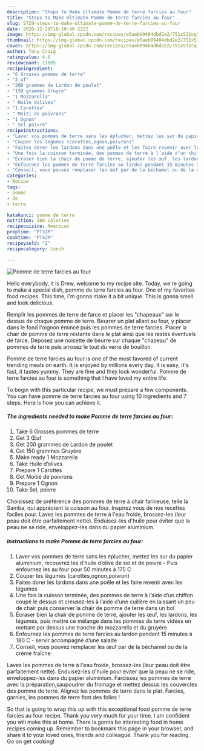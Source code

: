 ```yaml
---
description: "Steps to Make Ultimate Pomme de terre farcies au four"
title: "Steps to Make Ultimate Pomme de terre farcies au four"
slug: 2729-steps-to-make-ultimate-pomme-de-terre-farcies-au-four
date: 2020-12-29T10:10:40.225Z
image: https://img-global.cpcdn.com/recipes/e5aeb09404dbd2e2/751x532cq70/pomme-de-terre-farcies-au-four-photo-principale-de-la-recette.jpg
thumbnail: https://img-global.cpcdn.com/recipes/e5aeb09404dbd2e2/751x532cq70/pomme-de-terre-farcies-au-four-photo-principale-de-la-recette.jpg
cover: https://img-global.cpcdn.com/recipes/e5aeb09404dbd2e2/751x532cq70/pomme-de-terre-farcies-au-four-photo-principale-de-la-recette.jpg
author: Tony Craig
ratingvalue: 4.6
reviewcount: 11005
recipeingredient:
- "6 Grosses pommes de terre"
- "3 uf"
- "200 grammes de Lardon de poulet"
- "150 grammes Gruyre"
- "1 Mozzarella"
- " Huile dolives"
- "1 Carottes"
- " Moiti de poivrons"
- "1 Ognon"
- " Sel poivre"
recipeinstructions:
- "Laver vos pommes de terre sans les éplucher, mettez les sur du papier aluminium, recouvrez les d’huile d’olive de sel et de poivre  Puis enfournez les au four pour 50 minutes à 175 C"
- "Couper les légumes (carottes,ognon,poivron)"
- "Faites dorer les lardons dans une poêle et les faire revenir avec les légumes"
- "Une fois la cuisson terminée, des pommes de terre à l’aide d’un chiffon coupé le dessus et creusez-les à l’aide d’une cuillère en laissant un peu de chair puis conserver la chair de pomme de terre dans un bol"
- "Écraser bien la chair de pomme de terre, ajouter les œuf, les lardons, les légumes, puis mettre ce mélange dans les pommes de terre vidées en mettant par dessus une tranche de mozzarella et du gruyère"
- "Enfournez les pommes de terre farcies au lardon pendant 15 minutes à 180 C  servir accompagné d’une salade"
- "Conseil, vous pouvez remplacer les œuf par de la béchamel ou de la crème fraîche"
categories:
- Recipe
tags:
- pomme
- de
- terre

katakunci: pomme de terre 
nutrition: 160 calories
recipecuisine: American
preptime: "PT31M"
cooktime: "PT42M"
recipeyield: "2"
recipecategory: Lunch

---
```



![Pomme de terre farcies au four](https://img-global.cpcdn.com/recipes/e5aeb09404dbd2e2/751x532cq70/pomme-de-terre-farcies-au-four-photo-principale-de-la-recette.jpg)

Hello everybody, it is Drew, welcome to my recipe site. Today, we're going to make a special dish, pomme de terre farcies au four. One of my favorites food recipes. This time, I'm gonna make it a bit unique. This is gonna smell and look delicious.

Remplir les pommes de terre de farce et placer les &#34;chapeaux&#34; sur le dessus de chaque pomme de terre. Beurrer un plat allant au four, y placer dans le fond l&#39;oignon émincé puis les pommes de terre farcies. Placer la chair de pomme de terre restante dans le plat ainsi que les restes éventuels de farce. Déposez une noisette de beurre sur chaque &#34;chapeau&#34; de pommes de terre puis arrosez le tout du verre de bouillon.

Pomme de terre farcies au four is one of the most favored of current trending meals on earth. It is enjoyed by millions every day. It is easy, it's fast, it tastes yummy. They are fine and they look wonderful. Pomme de terre farcies au four is something that I have loved my entire life.


To begin with this particular recipe, we must prepare a few components. You can have pomme de terre farcies au four using 10 ingredients and 7 steps. Here is how you can achieve it.

<!--inarticleads1-->

##### The ingredients needed to make Pomme de terre farcies au four:

1. Take 6 Grosses pommes de terre
1. Get 3 Œuf
1. Get 200 grammes de Lardon de poulet
1. Get 150 grammes Gruyère
1. Make ready 1 Mozzarella
1. Take  Huile d’olives
1. Prepare 1 Carottes
1. Get  Moitié de poivrons
1. Prepare 1 Ognon
1. Take  Sel, poivre


Choisissez de préférence des pommes de terre à chair farineuse, telle la Samba, qui apprécient la cuisson au four. Inspirez vous de nos recettes faciles pour. Lavez les pommes de terre à l&#39;eau froide, brossez-les (leur peau doit être parfaitement nette). Enduisez-les d&#39;huile pour éviter que la peau ne se ride, enveloppez-les dans du papier aluminium. 

<!--inarticleads2-->

##### Instructions to make Pomme de terre farcies au four:

1. Laver vos pommes de terre sans les éplucher, mettez les sur du papier aluminium, recouvrez les d’huile d’olive de sel et de poivre  - Puis enfournez les au four pour 50 minutes à 175 C
1. Couper les légumes (carottes,ognon,poivron)
1. Faites dorer les lardons dans une poêle et les faire revenir avec les légumes
1. Une fois la cuisson terminée, des pommes de terre à l’aide d’un chiffon coupé le dessus et creusez-les à l’aide d’une cuillère en laissant un peu de chair puis conserver la chair de pomme de terre dans un bol
1. Écraser bien la chair de pomme de terre, ajouter les œuf, les lardons, les légumes, puis mettre ce mélange dans les pommes de terre vidées en mettant par dessus une tranche de mozzarella et du gruyère
1. Enfournez les pommes de terre farcies au lardon pendant 15 minutes à 180 C  - servir accompagné d’une salade
1. Conseil, vous pouvez remplacer les œuf par de la béchamel ou de la crème fraîche


Lavez les pommes de terre à l&#39;eau froide, brossez-les (leur peau doit être parfaitement nette). Enduisez-les d&#39;huile pour éviter que la peau ne se ride, enveloppez-les dans du papier aluminium. Farcissez les pommes de terre avec la préparation,saupoudrer du fromage et mettez dessus les couvercles des pomme de terre. Alignez les pommes de terre dans le plat. Farcies, garnies, les pommes de terre font des folies ! 

So that is going to wrap this up with this exceptional food pomme de terre farcies au four recipe. Thank you very much for your time. I am confident you will make this at home. There is gonna be interesting food in home recipes coming up. Remember to bookmark this page in your browser, and share it to your loved ones, friends and colleague. Thank you for reading. Go on get cooking!
